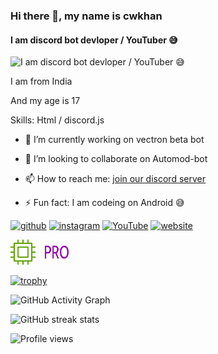 ### Hi there 👋, my name is cwkhan

#### I am discord bot devloper / YouTuber 😅

![I am discord bot devloper / YouTuber 😅](https://cdn.discordapp.com/attachments/821372193103282238/831131610479984650/PicsArt_04-12-05.09.20.png)

I am from India

And my age is 17



Skills: Html / discord.js

- 🔭 I’m currently working on vectron beta bot 

- 👯 I’m looking to collaborate on Automod-bot 

- 📫 How to reach me: [join our discord server ](https://dsc.gg/cwkhan) 

- ⚡ Fun fact: I am codeing on Android 😅 

[<img src='https://cdn.jsdelivr.net/npm/simple-icons@3.0.1/icons/github.svg' alt='github' height='40'>](https://github.com/khanmanan)  [<img src='https://cdn.jsdelivr.net/npm/simple-icons@3.0.1/icons/instagram.svg' alt='instagram' height='40'>](https://www.instagram.com/codecwkhan/)  [<img src='https://cdn.jsdelivr.net/npm/simple-icons@3.0.1/icons/youtube.svg' alt='YouTube' height='40'>](https://www.youtube.com/channel/UCEz62e3PmjcghMTU1O0U6EQ)  [<img src='https://cdn.jsdelivr.net/npm/simple-icons@3.0.1/icons/icloud.svg' alt='website' height='40'>](https://www.cwkhan.tk)  

<a href='https://docs.github.com/en/developers'><img src='https://raw.githubusercontent.com/acervenky/animated-github-badges/master/assets/devbadge.gif' width='40' height='40'></a> <a href='https://github.com/pricing'><img src='https://raw.githubusercontent.com/acervenky/animated-github-badges/master/assets/pro.gif' width='40' height='40'></a> 

[![trophy](https://github-profile-trophy.vercel.app/?username=khanmanan)](https://github.com/ryo-ma/github-profile-trophy)

![GitHub Activity Graph](https://activity-graph.herokuapp.com/graph?username=khanmanan)  

![GitHub streak stats](https://github-readme-streak-stats.herokuapp.com/?user=khanmanan)  

![Profile views](https://komarev.com/ghpvc/?username=khanmanan)  


